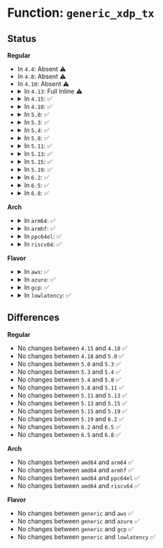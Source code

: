 # Function: <code>generic_xdp_tx</code>

## Status
<b>Regular</b>
<ul>
<li>
In <code>4.4</code>: Absent ⚠️
</li>
<li>
In <code>4.8</code>: Absent ⚠️
</li>
<li>
In <code>4.10</code>: Absent ⚠️
</li>
<li>
<details>
<summary>In <code>4.13</code>: Full Inline ⚠️</summary>

**Collision:** Unique Static

**Inline:** Full

**Transformation:** False

**Instances:**

```
In net/core/dev.c (ffffffff817d0ae3)
Location: net/core/dev.c:4437
Inline: True
Inline callers:
  - net/core/dev.c:netif_receive_skb_internal
```
</details>
</li>
<li>
<details>
<summary>In <code>4.15</code>: ✅</summary>

```c
void generic_xdp_tx(struct sk_buff *skb, struct bpf_prog *xdp_prog);
```

**Collision:** Unique Global

**Inline:** No

**Transformation:** False

**Instances:**

```
In net/core/dev.c (ffffffff8184a440)
Location: net/core/dev.c:3997
Inline: False
Direct callers:
  - drivers/net/tun.c:tun_get_user
  - net/core/dev.c:do_xdp_generic
```
**Symbols:**

```
ffffffff8184a440-ffffffff8184a5ba: generic_xdp_tx (STB_GLOBAL)
```
</details>
</li>
<li>
<details>
<summary>In <code>4.18</code>: ✅</summary>

```c
void generic_xdp_tx(struct sk_buff *skb, struct bpf_prog *xdp_prog);
```

**Collision:** Unique Global

**Inline:** No

**Transformation:** False

**Instances:**

```
In net/core/dev.c (ffffffff81894760)
Location: net/core/dev.c:4116
Inline: False
Direct callers:
  - kernel/bpf/devmap.c:dev_map_generic_redirect
  - net/core/filter.c:xdp_do_generic_redirect
```
**Symbols:**

```
ffffffff81894760-ffffffff818948bb: generic_xdp_tx (STB_GLOBAL)
```
</details>
</li>
<li>
<details>
<summary>In <code>5.0</code>: ✅</summary>

```c
void generic_xdp_tx(struct sk_buff *skb, struct bpf_prog *xdp_prog);
```

**Collision:** Unique Global

**Inline:** No

**Transformation:** False

**Instances:**

```
In net/core/dev.c (ffffffff818b5170)
Location: net/core/dev.c:4425
Inline: False
Direct callers:
  - kernel/bpf/devmap.c:dev_map_generic_redirect
  - net/core/filter.c:xdp_do_generic_redirect
```
**Symbols:**

```
ffffffff818b5170-ffffffff818b52c8: generic_xdp_tx (STB_GLOBAL)
```
</details>
</li>
<li>
<details>
<summary>In <code>5.3</code>: ✅</summary>

```c
void generic_xdp_tx(struct sk_buff *skb, struct bpf_prog *xdp_prog);
```

**Collision:** Unique Global

**Inline:** No

**Transformation:** False

**Instances:**

```
In net/core/dev.c (ffffffff81901b60)
Location: net/core/dev.c:4439
Inline: False
Direct callers:
  - kernel/bpf/devmap.c:dev_map_generic_redirect
  - net/core/filter.c:xdp_do_generic_redirect
```
**Symbols:**

```
ffffffff81901b60-ffffffff81901cb3: generic_xdp_tx (STB_GLOBAL)
```
</details>
</li>
<li>
<details>
<summary>In <code>5.4</code>: ✅</summary>

```c
void generic_xdp_tx(struct sk_buff *skb, struct bpf_prog *xdp_prog);
```

**Collision:** Unique Global

**Inline:** No

**Transformation:** False

**Instances:**

```
In net/core/dev.c (ffffffff81933da0)
Location: net/core/dev.c:4341
Inline: False
Direct callers:
  - kernel/bpf/devmap.c:dev_map_generic_redirect
  - net/core/filter.c:xdp_do_generic_redirect
```
**Symbols:**

```
ffffffff81933da0-ffffffff81933ef3: generic_xdp_tx (STB_GLOBAL)
```
</details>
</li>
<li>
<details>
<summary>In <code>5.8</code>: ✅</summary>

```c
void generic_xdp_tx(struct sk_buff *skb, struct bpf_prog *xdp_prog);
```

**Collision:** Unique Global

**Inline:** No

**Transformation:** False

**Instances:**

```
In net/core/dev.c (ffffffff81a087c0)
Location: net/core/dev.c:4704
Inline: False
Direct callers:
  - kernel/bpf/devmap.c:dev_map_generic_redirect
  - net/core/filter.c:xdp_do_generic_redirect
```
**Symbols:**

```
ffffffff81a087c0-ffffffff81a0890e: generic_xdp_tx (STB_GLOBAL)
```
</details>
</li>
<li>
<details>
<summary>In <code>5.11</code>: ✅</summary>

```c
void generic_xdp_tx(struct sk_buff *skb, struct bpf_prog *xdp_prog);
```

**Collision:** Unique Global

**Inline:** No

**Transformation:** False

**Instances:**

```
In net/core/dev.c (ffffffff81a09d80)
Location: net/core/dev.c:4733
Inline: False
Direct callers:
  - kernel/bpf/devmap.c:dev_map_generic_redirect
  - net/core/filter.c:xdp_do_generic_redirect
```
**Symbols:**

```
ffffffff81a09d80-ffffffff81a09ebf: generic_xdp_tx (STB_GLOBAL)
```
</details>
</li>
<li>
<details>
<summary>In <code>5.13</code>: ✅</summary>

```c
void generic_xdp_tx(struct sk_buff *skb, struct bpf_prog *xdp_prog);
```

**Collision:** Unique Global

**Inline:** No

**Transformation:** False

**Instances:**

```
In net/core/dev.c (ffffffff819f0710)
Location: net/core/dev.c:4841
Inline: False
Direct callers:
  - kernel/bpf/devmap.c:dev_map_generic_redirect
  - net/core/filter.c:xdp_do_generic_redirect
```
**Symbols:**

```
ffffffff819f0710-ffffffff819f084f: generic_xdp_tx (STB_GLOBAL)
```
</details>
</li>
<li>
<details>
<summary>In <code>5.15</code>: ✅</summary>

```c
void generic_xdp_tx(struct sk_buff *skb, struct bpf_prog *xdp_prog);
```

**Collision:** Unique Global

**Inline:** No

**Transformation:** False

**Instances:**

```
In net/core/dev.c (ffffffff81aa1f00)
Location: net/core/dev.c:4832
Inline: False
Direct callers:
  - kernel/bpf/devmap.c:dev_map_generic_redirect
  - net/core/filter.c:xdp_do_generic_redirect
```
**Symbols:**

```
ffffffff81aa1f00-ffffffff81aa203c: generic_xdp_tx (STB_GLOBAL)
```
</details>
</li>
<li>
<details>
<summary>In <code>5.19</code>: ✅</summary>

```c
void generic_xdp_tx(struct sk_buff *skb, struct bpf_prog *xdp_prog);
```

**Collision:** Unique Global

**Inline:** No

**Transformation:** False

**Instances:**

```
In net/core/dev.c (ffffffff81c1a290)
Location: net/core/dev.c:4872
Inline: False
Direct callers:
  - kernel/bpf/devmap.c:dev_map_generic_redirect
  - net/core/dev.c:do_xdp_generic
  - net/core/filter.c:xdp_do_generic_redirect
```
**Symbols:**

```
ffffffff81c1a290-ffffffff81c1a4a5: generic_xdp_tx (STB_GLOBAL)
```
</details>
</li>
<li>
<details>
<summary>In <code>6.2</code>: ✅</summary>

```c
void generic_xdp_tx(struct sk_buff *skb, struct bpf_prog *xdp_prog);
```

**Collision:** Unique Global

**Inline:** No

**Transformation:** False

**Instances:**

```
In net/core/dev.c (ffffffff81dcb330)
Location: net/core/dev.c:4859
Inline: False
Direct callers:
  - kernel/bpf/devmap.c:dev_map_generic_redirect
  - net/core/dev.c:do_xdp_generic
  - net/core/filter.c:xdp_do_generic_redirect
```
**Symbols:**

```
ffffffff81dcb330-ffffffff81dcb522: generic_xdp_tx (STB_GLOBAL)
```
</details>
</li>
<li>
<details>
<summary>In <code>6.5</code>: ✅</summary>

```c
void generic_xdp_tx(struct sk_buff *skb, struct bpf_prog *xdp_prog);
```

**Collision:** Unique Global

**Inline:** No

**Transformation:** False

**Instances:**

```
In net/core/dev.c (ffffffff81e3bec0)
Location: net/core/dev.c:4834
Inline: False
Direct callers:
  - kernel/bpf/devmap.c:dev_map_generic_redirect
  - net/core/dev.c:do_xdp_generic
  - net/core/filter.c:xdp_do_generic_redirect
```
**Symbols:**

```
ffffffff81e3bec0-ffffffff81e3c0b2: generic_xdp_tx (STB_GLOBAL)
```
</details>
</li>
<li>
<details>
<summary>In <code>6.8</code>: ✅</summary>

```c
void generic_xdp_tx(struct sk_buff *skb, struct bpf_prog *xdp_prog);
```

**Collision:** Unique Global

**Inline:** No

**Transformation:** False

**Instances:**

```
In net/core/dev.c (ffffffff81efa400)
Location: net/core/dev.c:4982
Inline: False
Direct callers:
  - kernel/bpf/devmap.c:dev_map_generic_redirect
  - net/core/dev.c:do_xdp_generic
  - net/core/filter.c:xdp_do_generic_redirect
```
**Symbols:**

```
ffffffff81efa400-ffffffff81efa5d1: generic_xdp_tx (STB_GLOBAL)
```
</details>
</li>
</ul>
<b>Arch</b>
<ul>
<li>
<details>
<summary>In <code>arm64</code>: ✅</summary>

```c
void generic_xdp_tx(struct sk_buff *skb, struct bpf_prog *xdp_prog);
```

**Collision:** Unique Global

**Inline:** No

**Transformation:** False

**Instances:**

```
In net/core/dev.c (ffff800010bd2048)
Location: net/core/dev.c:4341
Inline: False
Direct callers:
  - kernel/bpf/devmap.c:dev_map_generic_redirect
  - net/core/filter.c:xdp_do_generic_redirect
```
**Symbols:**

```
ffff800010bd2048-ffff800010bd2234: generic_xdp_tx (STB_GLOBAL)
```
</details>
</li>
<li>
<details>
<summary>In <code>armhf</code>: ✅</summary>

```c
void generic_xdp_tx(struct sk_buff *skb, struct bpf_prog *xdp_prog);
```

**Collision:** Unique Global

**Inline:** No

**Transformation:** False

**Instances:**

```
In net/core/dev.c (c0cecc34)
Location: net/core/dev.c:4341
Inline: False
Direct callers:
  - kernel/bpf/devmap.c:dev_map_generic_redirect
  - net/core/filter.c:xdp_do_generic_redirect
```
**Symbols:**

```
c0cecc34-c0cecdf0: generic_xdp_tx (STB_GLOBAL)
```
</details>
</li>
<li>
<details>
<summary>In <code>ppc64el</code>: ✅</summary>

```c
void generic_xdp_tx(struct sk_buff *skb, struct bpf_prog *xdp_prog);
```

**Collision:** Unique Global

**Inline:** No

**Transformation:** False

**Instances:**

```
In net/core/dev.c (c000000000cb05e0)
Location: net/core/dev.c:4341
Inline: False
Direct callers:
  - kernel/bpf/devmap.c:dev_map_generic_redirect
  - net/core/filter.c:xdp_do_generic_redirect
```
**Symbols:**

```
c000000000cb05e0-c000000000cb0800: generic_xdp_tx (STB_GLOBAL)
```
</details>
</li>
<li>
<details>
<summary>In <code>riscv64</code>: ✅</summary>

```c
void generic_xdp_tx(struct sk_buff *skb, struct bpf_prog *xdp_prog);
```

**Collision:** Unique Global

**Inline:** No

**Transformation:** False

**Instances:**

```
In net/core/dev.c (ffffffe00075c5ea)
Location: net/core/dev.c:4341
Inline: False
Direct callers:
  - kernel/bpf/devmap.c:dev_map_generic_redirect
  - net/core/filter.c:xdp_do_generic_redirect
```
**Symbols:**

```
ffffffe00075c5ea-ffffffe00075c772: generic_xdp_tx (STB_GLOBAL)
```
</details>
</li>
</ul>
<b>Flavor</b>
<ul>
<li>
<details>
<summary>In <code>aws</code>: ✅</summary>

```c
void generic_xdp_tx(struct sk_buff *skb, struct bpf_prog *xdp_prog);
```

**Collision:** Unique Global

**Inline:** No

**Transformation:** False

**Instances:**

```
In net/core/dev.c (ffffffff818d3da0)
Location: net/core/dev.c:4341
Inline: False
Direct callers:
  - kernel/bpf/devmap.c:dev_map_generic_redirect
  - net/core/filter.c:xdp_do_generic_redirect
```
**Symbols:**

```
ffffffff818d3da0-ffffffff818d3ef3: generic_xdp_tx (STB_GLOBAL)
```
</details>
</li>
<li>
<details>
<summary>In <code>azure</code>: ✅</summary>

```c
void generic_xdp_tx(struct sk_buff *skb, struct bpf_prog *xdp_prog);
```

**Collision:** Unique Global

**Inline:** No

**Transformation:** False

**Instances:**

```
In net/core/dev.c (ffffffff8188dc30)
Location: net/core/dev.c:4341
Inline: False
Direct callers:
  - kernel/bpf/devmap.c:dev_map_generic_redirect
  - net/core/filter.c:xdp_do_generic_redirect
```
**Symbols:**

```
ffffffff8188dc30-ffffffff8188dd83: generic_xdp_tx (STB_GLOBAL)
```
</details>
</li>
<li>
<details>
<summary>In <code>gcp</code>: ✅</summary>

```c
void generic_xdp_tx(struct sk_buff *skb, struct bpf_prog *xdp_prog);
```

**Collision:** Unique Global

**Inline:** No

**Transformation:** False

**Instances:**

```
In net/core/dev.c (ffffffff81924da0)
Location: net/core/dev.c:4341
Inline: False
Direct callers:
  - kernel/bpf/devmap.c:dev_map_generic_redirect
  - net/core/filter.c:xdp_do_generic_redirect
```
**Symbols:**

```
ffffffff81924da0-ffffffff81924ef3: generic_xdp_tx (STB_GLOBAL)
```
</details>
</li>
<li>
<details>
<summary>In <code>lowlatency</code>: ✅</summary>

```c
void generic_xdp_tx(struct sk_buff *skb, struct bpf_prog *xdp_prog);
```

**Collision:** Unique Global

**Inline:** No

**Transformation:** False

**Instances:**

```
In net/core/dev.c (ffffffff81946250)
Location: net/core/dev.c:4341
Inline: False
Direct callers:
  - kernel/bpf/devmap.c:dev_map_generic_redirect
  - net/core/filter.c:xdp_do_generic_redirect
```
**Symbols:**

```
ffffffff81946250-ffffffff819463d1: generic_xdp_tx (STB_GLOBAL)
```
</details>
</li>
</ul>

## Differences
<b>Regular</b>
<ul>
<li>
No changes between <code>4.15</code> and <code>4.18</code> ✅
</li>
<li>
No changes between <code>4.18</code> and <code>5.0</code> ✅
</li>
<li>
No changes between <code>5.0</code> and <code>5.3</code> ✅
</li>
<li>
No changes between <code>5.3</code> and <code>5.4</code> ✅
</li>
<li>
No changes between <code>5.4</code> and <code>5.8</code> ✅
</li>
<li>
No changes between <code>5.8</code> and <code>5.11</code> ✅
</li>
<li>
No changes between <code>5.11</code> and <code>5.13</code> ✅
</li>
<li>
No changes between <code>5.13</code> and <code>5.15</code> ✅
</li>
<li>
No changes between <code>5.15</code> and <code>5.19</code> ✅
</li>
<li>
No changes between <code>5.19</code> and <code>6.2</code> ✅
</li>
<li>
No changes between <code>6.2</code> and <code>6.5</code> ✅
</li>
<li>
No changes between <code>6.5</code> and <code>6.8</code> ✅
</li>
</ul>
<b>Arch</b>
<ul>
<li>
No changes between <code>amd64</code> and <code>arm64</code> ✅
</li>
<li>
No changes between <code>amd64</code> and <code>armhf</code> ✅
</li>
<li>
No changes between <code>amd64</code> and <code>ppc64el</code> ✅
</li>
<li>
No changes between <code>amd64</code> and <code>riscv64</code> ✅
</li>
</ul>
<b>Flavor</b>
<ul>
<li>
No changes between <code>generic</code> and <code>aws</code> ✅
</li>
<li>
No changes between <code>generic</code> and <code>azure</code> ✅
</li>
<li>
No changes between <code>generic</code> and <code>gcp</code> ✅
</li>
<li>
No changes between <code>generic</code> and <code>lowlatency</code> ✅
</li>
</ul>
